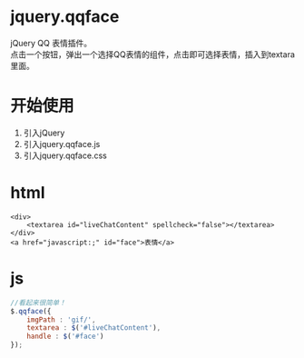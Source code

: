 # jquery.qqface
jQuery QQ 表情插件。     
点击一个按钮，弹出一个选择QQ表情的组件，点击即可选择表情，插入到textara里面。

# 开始使用
1. 引入jQuery
2. 引入jquery.qqface.js
3. 引入jquery.qqface.css

# html
```
<div>
    <textarea id="liveChatContent" spellcheck="false"></textarea>
</div>
<a href="javascript:;" id="face">表情</a>
```

# js
```js
//看起来很简单！
$.qqface({
    imgPath : 'gif/',
    textarea : $('#liveChatContent'),
    handle : $('#face')
});
```

